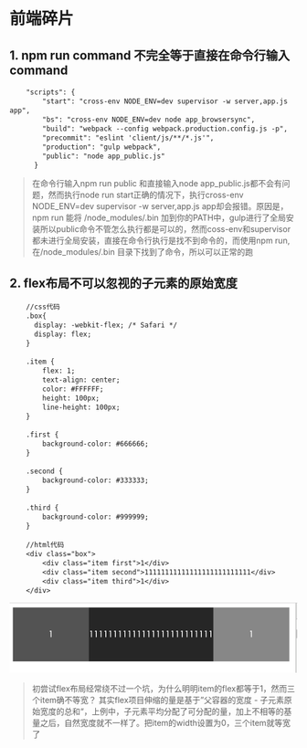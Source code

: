 # 前端碎片

## 1. npm run command 不完全等于直接在命令行输入command
```
    "scripts": {
        "start": "cross-env NODE_ENV=dev supervisor -w server,app.js app",
        "bs": "cross-env NODE_ENV=dev node app_browsersync",
        "build": "webpack --config webpack.production.config.js -p",
        "precommit": "eslint 'client/js/**/*.js'",
        "production": "gulp webpack",
        "public": "node app_public.js"
      }
```

> 在命令行输入npm run public 和直接输入node app_public.js都不会有问题，然而执行node run start正确的情况下，执行cross-env NODE_ENV=dev supervisor -w server,app.js app却会报错。原因是，npm run 能将 /node_modules/.bin 加到你的PATH中，gulp进行了全局安装所以public命令不管怎么执行都是可以的，然而coss-env和supervisor都未进行全局安装，直接在命令行执行是找不到命令的，而使用npm run, 在/node_modules/.bin 目录下找到了命令，所以可以正常的跑

## 2. flex布局不可以忽视的子元素的原始宽度
```
    //css代码
    .box{
      display: -webkit-flex; /* Safari */
      display: flex;
    }

    .item {
        flex: 1;
        text-align: center;
        color: #FFFFFF;
        height: 100px;
        line-height: 100px;
    }

    .first {
        background-color: #666666;
    }

    .second {
        background-color: #333333;
    }

    .third {
        background-color: #999999;
    }

    //html代码
    <div class="box">
        <div class="item first">1</div>
        <div class="item second">11111111111111111111111111</div>
        <div class="item third">1</div>
    </div>
```
![](../images/flex.png)
> 初尝试flex布局经常绕不过一个坑，为什么明明item的flex都等于1，然而三个item确不等宽？
> 其实flex项目伸缩的量是基于”父容器的宽度 - 子元素原始宽度的总和“，上例中，子元素平均分配了可分配的量，加上不相等的基量之后，自然宽度就不一样了。把item的width设置为0，三个item就等宽了

